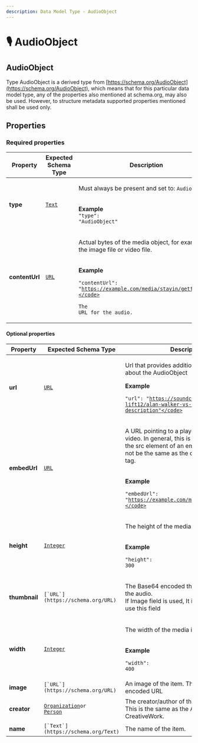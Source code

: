```yaml
---
description: Data Model Type - AudioObject
---
```


# 🎙 AudioObject

## AudioObject

&#x20;Type AudioObject is a derived type from [https://schema.org/AudioObject](https://schema.org/AudioObject), which means that for this particular data model type, any of the properties also mentioned at schema.org, may also be used. However, to structure metadata supported properties mentioned shall be used only.

## **Properties**

### **Required properties**

| Property       | Expected Schema Type              | Description                                                                                                                                                                                                                              |
| -------------- | --------------------------------- | ---------------------------------------------------------------------------------------------------------------------------------------------------------------------------------------------------------------------------------------- |
| **type**       | [`Text`](https://schema.org/Text) | <p>Must always be present and set to: <code>AudioObject</code></p><p><br><strong>Example</strong><br><code>"type": "AudioObject"</code></p>                                                                                              |
| **contentUrl** | [`URL`](https://schema.org/URL)   | <p>Actual bytes of the media object, for example the image file or video file.</p><p><br><strong>Example</strong></p><p><code>"contentUrl": "https://example.com/media/stayin/getfit.mp3"</code></p><p>The URL for the audio.</p><p></p> |

#### **Optional properties**

| Property      | Expected Schema Type                                                                                                                                                                                | Description                                                                                                                                                                                                                                                                                          |
| ------------- | --------------------------------------------------------------------------------------------------------------------------------------------------------------------------------------------------- | ---------------------------------------------------------------------------------------------------------------------------------------------------------------------------------------------------------------------------------------------------------------------------------------------------- |
| **url**       | [`URL`](https://schema.org/URL)                                                                                                                                                                     | <p>Url that provides additional information about the AudioObject</p><p><strong>Example</strong></p><p><code>"url": "https://soundcloud.com/joshy-lift12/alan-walker-vs-coldplay-hymm-description"</code></p>                                                                                        |
| **embedUrl**  | [`URL`](https://schema.org/URL)                                                                                                                                                                     | <p>A URL pointing to a player for a specific video. In general, this is the information in the src element of an embed tag and should not be the same as the content of the loc tag.</p><p><br><strong>Example</strong></p><p><code>"embedUrl": "https://example.com/media/stayin/getfit"</code></p> |
| **height**    | [`Integer`](https://schema.org/Integer)                                                                                                                                                             | <p>The height of the media in pixels.</p><p><br><strong>Example</strong></p><p><code>"height": 300</code></p>                                                                                                                                                                                        |
| **thumbnail** | ``[`URL`](https://schema.org/URL)``                                                                                                                                                                 | <p>The Base64 encoded thumbnail image for the audio.<br>If Image field is used, It is not necessary to use this field</p>                                                                                                                                                                            |
| **width**     | [`Integer`](https://schema.org/Integer)                                                                                                                                                             | <p>The width of the media in pixels.</p><p><br><strong>Example</strong></p><p><code>"width": 400</code></p>                                                                                                                                                                                          |
| **image**     | ``[`URL`](https://schema.org/URL)``                                                                                                                                                                 | An image of the item. This can be a Base64 encoded URL                                                                                                                                                                                                                                               |
| **creator**   | <p><code></code><a href="https://schema.org/Organization"><code>Organization</code></a><code>or</code><br><code></code><a href="https://schema.org/Person"><code>Person</code></a><code></code></p> | The creator/author of this CreativeWork. This is the same as the Author property for CreativeWork.                                                                                                                                                                                                   |
| **name**      | ``[`Text`](https://schema.org/Text)``                                                                                                                                                               | The name of the item.                                                                                                                                                                                                                                                                                |
